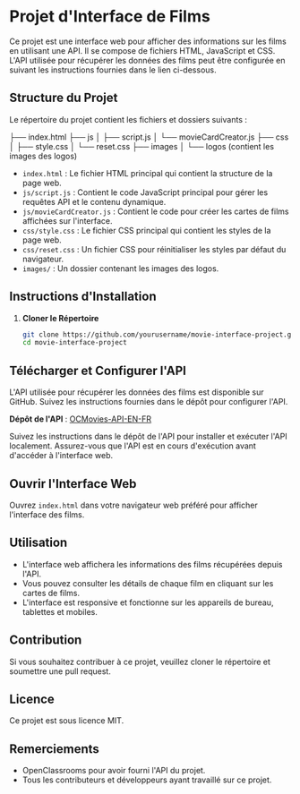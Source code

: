 # Projet d'Interface de Films

Ce projet est une interface web pour afficher des informations sur les films en utilisant une API. Il se compose de fichiers HTML, JavaScript et CSS. L'API utilisée pour récupérer les données des films peut être configurée en suivant les instructions fournies dans le lien ci-dessous.

## Structure du Projet

Le répertoire du projet contient les fichiers et dossiers suivants :

├── index.html
├── js
│ ├── script.js
│ └── movieCardCreator.js
├── css
│ ├── style.css
│ └── reset.css
├── images
│ └── logos (contient les images des logos)



- `index.html` : Le fichier HTML principal qui contient la structure de la page web.
- `js/script.js` : Contient le code JavaScript principal pour gérer les requêtes API et le contenu dynamique.
- `js/movieCardCreator.js` : Contient le code pour créer les cartes de films affichées sur l'interface.
- `css/style.css` : Le fichier CSS principal qui contient les styles de la page web.
- `css/reset.css` : Un fichier CSS pour réinitialiser les styles par défaut du navigateur.
- `images/` : Un dossier contenant les images des logos.

## Instructions d'Installation

1. **Cloner le Répertoire**

   ```sh
   git clone https://github.com/yourusername/movie-interface-project.git
   cd movie-interface-project

## Télécharger et Configurer l'API

L'API utilisée pour récupérer les données des films est disponible sur GitHub. Suivez les instructions fournies dans le dépôt pour configurer l'API.

**Dépôt de l'API** : [OCMovies-API-EN-FR](https://github.com/OpenClassrooms-Student-Center/OCMovies-API-EN-FR)

Suivez les instructions dans le dépôt de l'API pour installer et exécuter l'API localement. Assurez-vous que l'API est en cours d'exécution avant d'accéder à l'interface web.

## Ouvrir l'Interface Web

Ouvrez `index.html` dans votre navigateur web préféré pour afficher l'interface des films.

## Utilisation

- L'interface web affichera les informations des films récupérées depuis l'API.
- Vous pouvez consulter les détails de chaque film en cliquant sur les cartes de films.
- L'interface est responsive et fonctionne sur les appareils de bureau, tablettes et mobiles.

## Contribution

Si vous souhaitez contribuer à ce projet, veuillez cloner le répertoire et soumettre une pull request.

## Licence

Ce projet est sous licence MIT.

## Remerciements

- OpenClassrooms pour avoir fourni l'API du projet.
- Tous les contributeurs et développeurs ayant travaillé sur ce projet.
